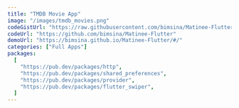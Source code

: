 ```yaml
---
title: "TMDB Movie App"
image: "/images/tmdb_movies.png"
codeGistUrl: "https://raw.githubusercontent.com/bimsina/Matinee-Flutter/master/lib/main.dart"
codeUrl: "https://github.com/bimsina/Matinee-Flutter"
demoUrl: "https://bimsina.github.io/Matinee-Flutter/#/"
categories: ["Full Apps"]
packages:
  [
    "https://pub.dev/packages/http",
    "https://pub.dev/packages/shared_preferences",
    "https://pub.dev/packages/provider",
    "https://pub.dev/packages/flutter_swiper",
  ]
---
```

